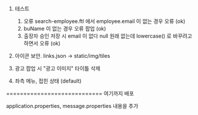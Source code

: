 1. 테스트
	1. 오류 search-employee.ftl 에서 employee.email 이 없는 경우 오류 (ok)
	2. buName 이 없는 경우 오류 팝업 (ok)
	3. 출장자 승인 저장 시 email 이 없다 null 원래 없는데 lowercase() 로 바꾸려고 하면서 오류 (ok)

2. 아이콘 보안. links.json -> static/img/tiles
3. 광고 팝업 시 "광고 이미지" 타이틀 삭제
4. 좌측 메뉴, 접힌 상태 (default)

============================ 여기까지 배포

application.properties, message.properties 내용을 추가